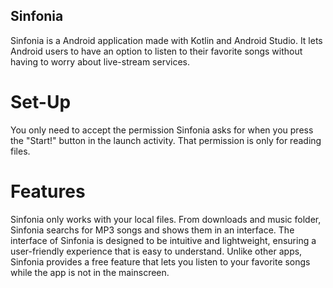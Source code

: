 ## Sinfonia
Sinfonia is a Android application made with Kotlin and Android Studio. It lets Android users
to have an option to listen to their favorite songs without having to worry about live-stream services.

# Set-Up
You only need to accept the permission Sinfonia asks for when you press the "Start!" button in the launch activity.
That permission is only for reading files.

# Features
Sinfonia only works with your local files. From downloads and music folder, Sinfonia searchs for MP3 songs and shows them in an interface.
The interface of Sinfonia is designed to be intuitive and lightweight, ensuring a user-friendly experience that is easy to understand.
Unlike other apps, Sinfonia provides a free feature that lets you listen to your favorite songs while the app is not in the mainscreen.

